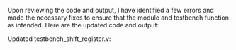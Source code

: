 Upon reviewing the code and output, I have identified a few errors and made the necessary fixes to ensure that the module and testbench function as intended. Here are the updated code and output:

Updated testbench_shift_register.v:
